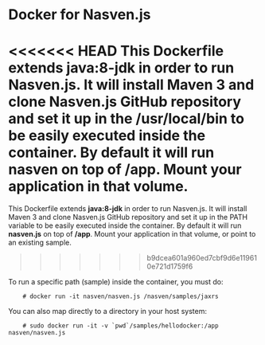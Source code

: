 # Docker for Nasven.js
<<<<<<< HEAD
This Dockerfile extends **java:8-jdk** in order to run Nasven.js. It will install Maven 3 and clone Nasven.js GitHub repository and set it up in the /usr/local/bin to be easily executed inside the container. By default it will run **nasven** on top of **/app**. Mount your application in that volume.
=======
This Dockerfile extends **java:8-jdk** in order to run Nasven.js. It will install Maven 3 and clone Nasven.js GitHub repository and set it up in the PATH variable to be easily executed inside the container. By default it will run **nasven.js** on top of **/app**. Mount your application in that volume, or point to an existing sample.
>>>>>>> b9dcea601a960ed7cbf9d6e119610e721d1759f6

To run a specific path (sample) inside the container, you must do:

        # docker run -it nasven/nasven.js /nasven/samples/jaxrs

You can also map directly to a directory in your host system:

        # sudo docker run -it -v `pwd`/samples/hellodocker:/app nasven/nasven.js
